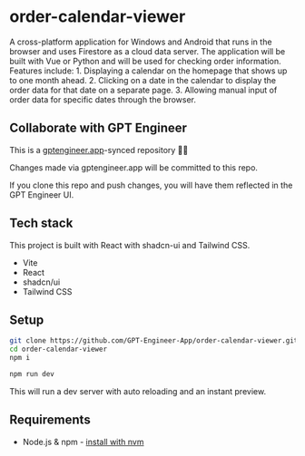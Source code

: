 # order-calendar-viewer

A cross-platform application for Windows and Android that runs in the browser and uses Firestore as a cloud data server. The application will be built with Vue or Python and will be used for checking order information. Features include: 1. Displaying a calendar on the homepage that shows up to one month ahead. 2. Clicking on a date in the calendar to display the order data for that date on a separate page. 3. Allowing manual input of order data for specific dates through the browser.

## Collaborate with GPT Engineer

This is a [gptengineer.app](https://gptengineer.app)-synced repository 🌟🤖

Changes made via gptengineer.app will be committed to this repo.

If you clone this repo and push changes, you will have them reflected in the GPT Engineer UI.

## Tech stack

This project is built with React with shadcn-ui and Tailwind CSS.

- Vite
- React
- shadcn/ui
- Tailwind CSS

## Setup

```sh
git clone https://github.com/GPT-Engineer-App/order-calendar-viewer.git
cd order-calendar-viewer
npm i
```

```sh
npm run dev
```

This will run a dev server with auto reloading and an instant preview.

## Requirements

- Node.js & npm - [install with nvm](https://github.com/nvm-sh/nvm#installing-and-updating)
